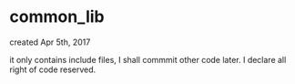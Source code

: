 # common_lib
created Apr 5th, 2017

it only contains include files, I shall commmit other code later.
I declare all right of code reserved.
